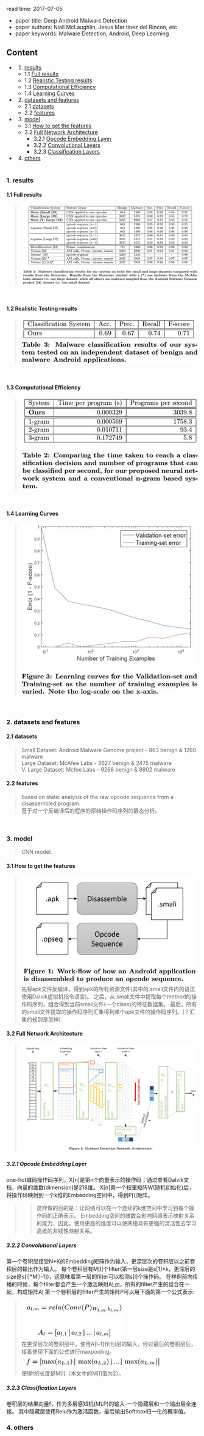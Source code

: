 read time: 2017-07-05
* paper title: Deep Android Malware Detection <br />
* paper authors: Niall McLaughlin, Jesus Mar tinez del Rincon, etc <br />
* paper keywords: Malware Detection, Android, Deep Learning <br />

## Content
* 1. [results](###-1.-results)
	* 1.1 [Full results](####-1.1-full-results)
	* 1.2 [Realistic Testing results](####-1.2-realistic-testing-results)
	* 1.3 [Computational Efficiency](####-1.3-computational-efficiency)
	* 1.4 [Learning Curves](####-1.4-learning-curves)

* 2. [datasets and features](###-2.-datasets-and-features)
	* 2.1 [datasets](####-2.1-datasets)
	* 2.2 [features](####-2.2-features)

* 3. [model](###-3.-model)
	* 3.1 [How to get the features](####-3.1-how-to-get-the-features)
	* 3.2 [Full Network Architecture](####-3.2-full-network-architecture)
		* 3.2.1 [Opcode Embedding Layer](#####-3.2.1-opcode-embedding-layer)
		* 3.2.2 [Convolutional Layers](#####-3.2.2-convolutional-layers)
		* 3.2.3 [Classification Layers](#####-3.2.3-classification-layers)

* 4. [others](###-4.-others)
 <br /> <br />

### 1. results
#### 1.1 Full results 
>![images](../images/20170705/results-01.jpg)
 <br />

#### 1.2 Realistic Testing results 
>![images](../images/20170705/results-02.jpg) 
 <br />

#### 1.3 Computational Efficiency 
>![images](../images/20170705/computational_efficiency-01.jpg)
 <br />

#### 1.4 Learning Curves 
>![images](../images/20170705/learning_curves-01.jpg)
 <br />


### 2. datasets and features
#### 2.1 datasets
>Small Dataset: Android Malware Genome project - 863 benign & 1260 malware <br />
>Large Dataset: McAfee Labs - 3627 benign & 2475 malware <br /> 
>V. Large Dataset: Mcfee Labs - 9268 benign & 9902 malware <br /> 

#### 2.2 features
>based on static analysis of the raw opcode sequence from a disassembled program. <br /> 
>基于对一个反编译后的程序的原始操作码序列的静态分析。 <br />
 <br />


### 3. model
>CNN model. <br />
#### 3.1 How to get the features
>![images](../images/20170705/model-01.jpg) <br />
先将apk文件反编译，得到apk的所有资源文件(其中的.smali文件内的语法使用Dalvik虚拟机指令语言)。
之后，从.smali文件中提取每个method的操作码序列，组合得到当前smali文件(一个class)的特征数据集。
最后，所有的smali文件提取的操作码序列汇集得到单个apk文件的操作码序列。(？汇集的规则是怎样) <br />

#### 3.2 Full Network Architecture
>![images](../images/20170705/model-02.jpg) <br />

##### 3.2.1 Opcode Embedding Layer
one-hot编码操作码序列，X[n]是第n个向量表示的操作码；通过查看Dalvik文档，向量的维数(dimension)是218维。
X[n]乘一个权重矩阵W(随机初始化)后，将操作码映射到一个k维的Embedding空间中，得到P[i]矩阵。
>>这样做的目的是：让网络可以在一个连续的k维空间中学习到每个操作码的正确表示。
Embedding空间的维数会影响网络表示映射关系的能力，因此，使用更高的维度可以使网络具有更强的灵活性去学习高维的非线性映射关系。 <br />

##### 3.2.2 Convolutional Layers
第一个卷积层接受N*K的Embedding矩阵作为输入，更深层次的卷积层以之前卷积层的输出作为输入。
每个卷积层有M[l]个filter(第一层size是s[1]*k，更深层的size是s[l]*M[l-1])，这意味着第一层的filter可以检测s[l]个操作码。
在样例前向传播的时候，每个filter都会产生一个激活映射A[l,m](size是n*1)，所有的filter产生的组合在一起，构成矩阵A[l](size是n*M[l])
第一个卷积层的filter产生的矩阵P可以用下面的第一个公式表示: <br />
>![images](/images/20170705/equation-01.jpg) <br />
在更深层次的卷积层中，使用A[l-1]作为l层的输入。经过最后的卷积层后，接着使用下面的公式进行maxpooling。 <br />
>![images](/images/20170705/equation-02.jpg) <br />
使得f的长度是M[l]（本文中的M[l]值为2）。 <br />

##### 3.2.3 Classification Layers
卷积层的结果向量f，作为多层感知机(MLP)的输入-一个隐藏层和一个输出层全连接。
其中隐藏层使用Relu作为激活函数，最后输出Softmax归一化的概率值。 <br />


### 4. others

 <br />


